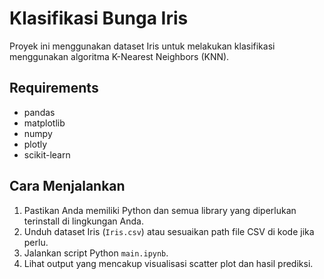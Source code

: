 # Klasifikasi Bunga Iris

Proyek ini menggunakan dataset Iris untuk melakukan klasifikasi menggunakan algoritma K-Nearest Neighbors (KNN).

## Requirements

- pandas
- matplotlib
- numpy
- plotly
- scikit-learn

## Cara Menjalankan

1. Pastikan Anda memiliki Python dan semua library yang diperlukan terinstall di lingkungan Anda.
2. Unduh dataset Iris (`Iris.csv`) atau sesuaikan path file CSV di kode jika perlu.
3. Jalankan script Python `main.ipynb`.
4. Lihat output yang mencakup visualisasi scatter plot dan hasil prediksi.


